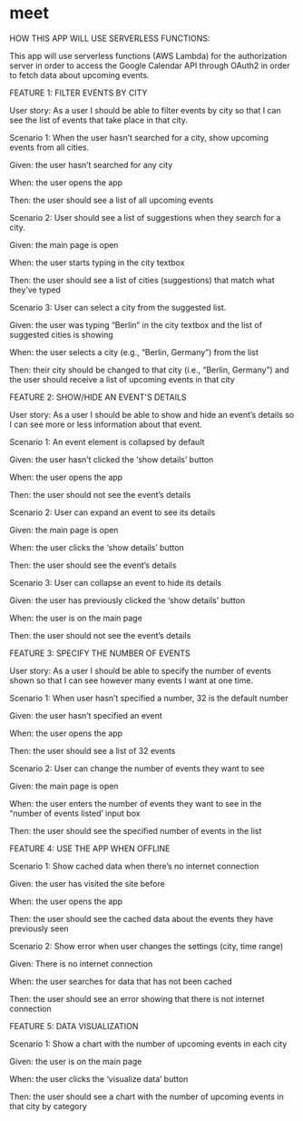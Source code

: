 # meet

HOW THIS APP WILL USE SERVERLESS FUNCTIONS:

This app will use serverless functions (AWS Lambda) for the authorization server in order to access the Google Calendar API through OAuth2 in order to fetch data about upcoming events.

FEATURE 1: FILTER EVENTS BY CITY

User story: As a user I should be able to filter events by city so that I can see the list of
events that take place in that city.

Scenario 1: When the user hasn’t searched for a city, show upcoming events from all
cities.

Given: the user hasn’t searched for any city

When: the user opens the app

Then: the user should see a list of all upcoming events

Scenario 2: User should see a list of suggestions when they search for a city.

Given: the main page is open

When: the user starts typing in the city textbox

Then: the user should see a list of cities (suggestions) that match what they’ve
typed

Scenario 3: User can select a city from the suggested list.

Given: the user was typing “Berlin” in the city textbox and the list of suggested
cities is showing

When: the user selects a city (e.g., “Berlin, Germany”) from the list

Then: their city should be changed to that city (i.e., “Berlin, Germany”) and the
user should receive a list of upcoming events in that city

FEATURE 2: SHOW/HIDE AN EVENT'S DETAILS

User story: As a user I should be able to show and hide an event’s details so I can see
more or less information about that event.

Scenario 1: An event element is collapsed by default

Given: the user hasn’t clicked the ‘show details’ button

When: the user opens the app

Then: the user should not see the event’s details

Scenario 2: User can expand an event to see its details

Given: the main page is open

When: the user clicks the ‘show details’ button

Then: the user should see the event’s details

Scenario 3: User can collapse an event to hide its details

Given: the user has previously clicked the ‘show details’ button

When: the user is on the main page

Then: the user should not see the event’s details


FEATURE 3: SPECIFY THE NUMBER OF EVENTS

User story: As a user I should be able to specify the number of events shown so that I
can see however many events I want at one time.

Scenario 1: When user hasn’t specified a number, 32 is the default number

Given: the user hasn’t specified an event

When: the user opens the app

Then: the user should see a list of 32 events

Scenario 2: User can change the number of events they want to see

Given: the main page is open

When: the user enters the number of events they want to see in the “number of
events listed’ input box

Then: the user should see the specified number of events in the list


FEATURE 4: USE THE APP WHEN OFFLINE

Scenario 1: Show cached data when there’s no internet connection

Given: the user has visited the site before

When: the user opens the app

Then: the user should see the cached data about the events they have
previously seen

Scenario 2: Show error when user changes the settings (city, time range)

Given: There is no internet connection

When: the user searches for data that has not been cached

Then: the user should see an error showing that there is not internet connection


FEATURE 5: DATA VISUALIZATION

Scenario 1: Show a chart with the number of upcoming events in each city

Given: the user is on the main page

When: the user clicks the ‘visualize data’ button

Then: the user should see a chart with the number of upcoming events in that
city by category
